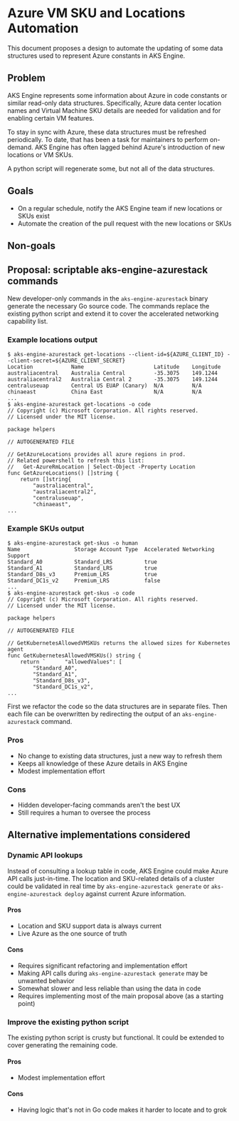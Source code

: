 # Azure VM SKU and Locations Automation

This document proposes a design to automate the updating of some data structures used to represent Azure constants in AKS Engine.

## Problem

AKS Engine represents some information about Azure in code constants or similar read-only data structures. Specifically, Azure data center location names and Virtual Machine SKU details are needed for validation and for enabling certain VM features.

To stay in sync with Azure, these data structures must be refreshed periodically. To date, that has been a task for maintainers to perform on-demand. AKS Engine has often lagged behind Azure's introduction of new locations or VM SKUs.

A python script will regenerate some, but not all of the data structures.

## Goals

- On a regular schedule, notify the AKS Engine team if new locations or SKUs exist
- Automate the creation of the pull request with the new locations or SKUs

## Non-goals

## Proposal: scriptable aks-engine-azurestack commands

New developer-only commands in the `aks-engine-azurestack` binary generate the necessary Go source code. The commands replace the existing python script and extend it to cover the accelerated networking capability list.

### Example locations output

```shell
$ aks-engine-azurestack get-locations --client-id=${AZURE_CLIENT_ID} --client-secret=${AZURE_CLIENT_SECRET}
Location            Name                      Latitude    Longitude
australiacentral    Australia Central         -35.3075    149.1244
australiacentral2   Australia Central 2       -35.3075    149.1244
centraluseuap       Central US EUAP (Canary)  N/A         N/A
chinaeast           China East                N/A         N/A
...
$ aks-engine-azurestack get-locations -o code
// Copyright (c) Microsoft Corporation. All rights reserved.
// Licensed under the MIT license.

package helpers

// AUTOGENERATED FILE

// GetAzureLocations provides all azure regions in prod.
// Related powershell to refresh this list:
//   Get-AzureRmLocation | Select-Object -Property Location
func GetAzureLocations() []string {
	return []string{
		"australiacentral",
		"australiacentral2",
		"centraluseuap",
		"chinaeast",
...

```

### Example SKUs output

```shell
$ aks-engine-azurestack get-skus -o human
Name                 Storage Account Type  Accelerated Networking Support
Standard_A0          Standard_LRS          true
Standard_A1          Standard_LRS          true
Standard_D8s_v3      Premium_LRS           true
Standard_DC1s_v2     Premium_LRS           false
...
$ aks-engine-azurestack get-skus -o code
// Copyright (c) Microsoft Corporation. All rights reserved.
// Licensed under the MIT license.

package helpers

// AUTOGENERATED FILE

// GetKubernetesAllowedVMSKUs returns the allowed sizes for Kubernetes agent
func GetKubernetesAllowedVMSKUs() string {
	return `      "allowedValues": [
		"Standard_A0",
		"Standard_A1",
		"Standard_D8s_v3",
		"Standard_DC1s_v2",
...
```

First we refactor the code so the data structures are in separate files. Then each file can be overwritten by redirecting the output of an `aks-engine-azurestack` command.

### Pros

- No change to existing data structures, just a new way to refresh them
- Keeps all knowledge of these Azure details in AKS Engine
- Modest implementation effort

### Cons

- Hidden developer-facing commands aren't the best UX
- Still requires a human to oversee the process

## Alternative implementations considered

### Dynamic API lookups

Instead of consulting a lookup table in code, AKS Engine could make Azure API calls just-in-time. The location and SKU-related details of a cluster could be validated in real time by `aks-engine-azurestack generate` or `aks-engine-azurestack deploy` against current Azure information.

#### Pros

- Location and SKU support data is always current
- Live Azure as the one source of truth

#### Cons

- Requires significant refactoring and implementation effort
- Making API calls during `aks-engine-azurestack generate` may be unwanted behavior
- Somewhat slower and less reliable than using the data in code
- Requires implementing most of the main proposal above (as a starting point)

### Improve the existing python script

The existing python script is crusty but functional. It could be extended to cover generating the remaining code.

#### Pros

- Modest implementation effort

#### Cons

- Having logic that's not in Go code makes it harder to locate and to grok
